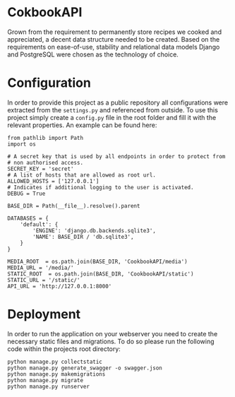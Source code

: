 #  CokbookAPI

Grown from the requirement to permanently store recipes we cooked and appreciated, a decent data structure needed to be created.
Based on the requirements on ease-of-use, stability and relational data models Django and PostgreSQL were chosen as the 
technology of choice.

# Configuration

In order to provide this project as a public repository all configurations were extracted from the `settings.py`
and referenced from outside. To use this project simply create a `config.py` file in the root folder and fill
it with the relevant properties. An example can be found here:

```
from pathlib import Path
import os

# A secret key that is used by all endpoints in order to protect from
# non authorised access.
SECRET_KEY = 'secret'
# A list of hosts that are allowed as root url.
ALLOWED_HOSTS = ['127.0.0.1']
# Indicates if additional logging to the user is activated.
DEBUG = True

BASE_DIR = Path(__file__).resolve().parent

DATABASES = {
    'default': {
        'ENGINE': 'django.db.backends.sqlite3',
        'NAME': BASE_DIR / 'db.sqlite3',
    }
}

MEDIA_ROOT  = os.path.join(BASE_DIR, 'CookbookAPI/media')
MEDIA_URL = '/media/'
STATIC_ROOT  = os.path.join(BASE_DIR, 'CookbookAPI/static')
STATIC_URL = '/static/'
API_URL = 'http://127.0.0.1:8000'
```

# Deployment

In order to run the application on your webserver you need to create the necessary static files and migrations.
To do so please run the following code within the projects root directory:

```
python manage.py collectstatic
python manage.py generate_swagger -o swagger.json
python manage.py makemigrations
python manage.py migrate
python manage.py runserver
```
